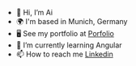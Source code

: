 - 👋 Hi, I’m Ai
- 🌍 I'm based in Munich, Germany
- 🖥️ See my portfolio at [Porfolio](https://threed-porfolio-ai.onrender.com/)
- 🌱 I’m currently learning Angular
- 📫 How to reach me [Linkedin](https://www.linkedin.com/in/nguyen-trong-ai-trinh-5aa2711a9/)
